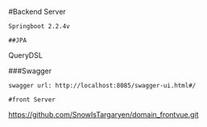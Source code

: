 #Backend Server
```
Springboot 2.2.4v

##JPA
```
QueryDSL

###Swagger 
```
swagger url: http://localhost:8085/swagger-ui.html#/

#front Server
```
https://github.com/SnowIsTargaryen/domain_frontvue.git

